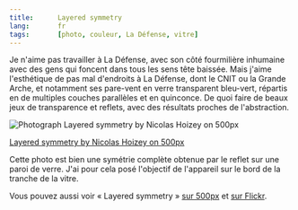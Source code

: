 ```yaml
---
title:      Layered symmetry
lang:       fr
tags:       [photo, couleur, La Défense, vitre]
---
```


Je n'aime pas travailler à La Défense, avec son côté fourmilière inhumaine avec des gens qui foncent dans tous les sens tête baissée. Mais j'aime l'esthétique de pas mal d'endroits à La Défense, dont le CNIT ou la Grande Arche, et notamment ses pare-vent en verre transparent bleu-vert, répartis en de multiples couches parallèles et en quinconce. De quoi faire de beaux jeux de transparence et reflets, avec des résultats proches de l'abstraction.

<div class="pixels-photo">
  <p><img src="https://drscdn.500px.org/photo/65788305/m%3D900/53402b0d7e445274ce12d38e83e6d9c1" alt="Photograph Layered symmetry by Nicolas Hoizey on 500px"></p>
  <a href="https://500px.com/photo/65788305/layered-symmetry-by-nicolas-hoizey">Layered symmetry by Nicolas Hoizey on 500px</a>
</div>
<script type="text/javascript" src="https://500px.com/embed.js"></script>

Cette photo est bien une symétrie complète obtenue par le reflet sur une paroi de verre. J'ai pour cela posé l'objectif de l'appareil sur le bord de la tranche de la vitre.

Vous pouvez aussi voir « Layered symmetry » [sur 500px](http://500px.com/photo/65788305) et [sur Flickr](https://www.flickr.com/photos/nicolas-hoizey/13601977205/).
